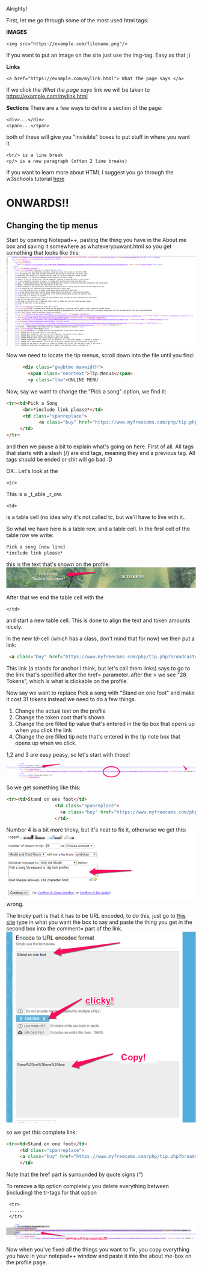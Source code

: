 Alrighty! 

First, let me go through some of the most used html tags:

**IMAGES**

```
<img src="https://example.com/filename.png"/>
```

If you want to put an image on the site just use the img-tag. Easy as that ;)

**Links**
```
<a href="https://example.com/mylink.html"> What the page says </a>
```
If we click the _What the page says_ link we will be taken to https://example.com/mylink.html 

**Sections**
There are a few ways to define a section of the page:

```
<div>...</div>
<span>...</span>
``` 
both of these will give you "invisible" boxes to put stuff in where you want it.

```
<br/> is a line break
<p/> is a new paragraph (often 2 line breaks)
```

If you want to learn more about HTML I suggest you go through the w3schools tutorial [here](https://www.w3schools.com/html/default.asp)

# ONWARDS!!

## Changing the tip menus
Start by opening Notepad++, pasting the thing you have in the About me box and saving it somewhere as whateveryouwant.html so you get something that looks like this: 
![](1.png)

Now we need to locate the tip menus, scroll down into the file until you find:
```HTML
      <div class="gwabtme maxwidth">
        <span class="neontext">Tip Menus</span>
        <p class="law">ONLINE MENU
```

Now, say we want to change the "Pick a song" option, we find it:
```HTML
<tr><td>Pick a Song
      <br>*include link please*</td>
      <td class="spanreplace">
            <a class="buy" href="https://www.myfreecams.com/php/tip.php?broadcaster_id=24962734&request=tip&tip_value=28&comment=Pick+a+song+My+request+is++%28tip+from+profile%29" target="_blank">28 Tokens</a>
     </td>
</tr>
```
and then we pause a bit to explain what's going on here.
First of all. All tags that starts with a slash (/) are end tags, meaning they end a previous tag. All tags should be ended or shit will go bad :D

OK.. 
Let's look at the 
```
<tr>
```
This is a _t_able _r_ow. 

```
<td>
```
is a table cell (no idea why it's not called tc, but we'll have to live with it..

So what we have here is a table row, and a table cell. In the first cell of the table row we write:

```
Pick a song [new line]
*include link please*
```
this is the text that's shown on the profile:
![](2.png)

After that we end the table cell with the 
```
</td>
```
and start a new table cell. This is done to align the text and token amounts nicely.

In the new td-cell (which has a class, don't mind that for now) we then put a link:

```HTML
 <a class="buy" href="https://www.myfreecams.com/php/tip.php?broadcaster_id=24962734&request=tip&tip_value=28&comment=Pick+a+song+My+request+is++%28tip+from+profile%29" target="_blank">28 Tokens</a>
```
This link (a stands for anchor I think, but let's call them links) says to go to the link that's specified after the href= parameter.
after the > we see "28 Tokens", which is what is clickable on the profile.

Now say we want to replace Pick a song with "Stand on one foot" and make it cost 31 tokens instead we need to do a few things.
1. Change the actual text on the profile
2. Change the token cost that's shown
3. Change the pre filled tip value that's entered in the tip box that opens up when you click the link
4. Change the pre filled tip note that's entered in the tip note box that opens up when we click.

1,2 and 3 are easy peasy, so let's start with those!

![](3.png)

So we get something like this:
```HTML
<tr><td>Stand on one foot</td>
                  <td class="spanreplace">
                    <a class="buy" href="https://www.myfreecams.com/php/tip.php?broadcaster_id=24962734&request=tip&tip_value=31&comment=Pick+a+song+My+request+is++%28tip+from+profile%29" target="_blank">31 Tokens</a>
                  </td>
 ```
  
 Number 4 is a bit more tricky, but it's neat to fix it, otherwise we get this:
 ![](4.png)
 wrong.
 
 The tricky part is that it has to be URL encoded, to do this, just go to [this site](https://www.urlencoder.org)
 type in what you want the box to say and paste the thing you get in the second box into the comment= part of the link.
 ![](5.png)
 
 so we get this complete link:
 ```HTML
<tr><td>Stand on one foot</td>
      <td class="spanreplace">
      <a class="buy" href="https://www.myfreecams.com/php/tip.php?broadcaster_id=24962734&request=tip&tip_value=31&comment=Stand%20on%20one%20foot" target="_blank">31 Tokens</a>
      </td>
```

Note that the href part is surrounded by quote signs (")


 To remove a tip option completely you delete everything between (including) the tr-tags for that option 
```
 <tr>
 ......
 </tr>
```
![](6.png)


Now when you've fixed all the things you want to fix, you copy everything you have in your notepad++ window and paste it into the about me-box on the profile page.


